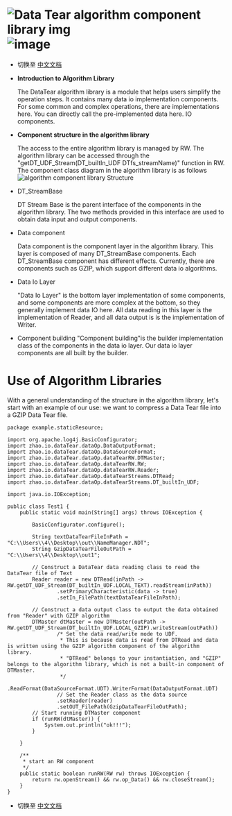 # ![Data Tear algorithm component library img](https://user-images.githubusercontent.com/113756063/193436746-c253b493-038d-41e7-82e7-da2ff942e30f.png) ![image](https://user-images.githubusercontent.com/113756063/193436759-34985e17-beb1-44c1-a8cb-a10fbaa23cd1.png)

- 切换至 [中文文档](https://github.com/BeardedManZhao/dataTear/blob/main/KnowledgeDocument/Data%20Tear%20algorithm%20component%20library-Chinese.md)
- **Introduction to Algorithm Library**

  The DataTear algorithm library is a module that helps users simplify the operation steps. It contains many data io implementation components. For some common and complex operations, there are implementations here. You can directly call the pre-implemented data here. IO components.
- **Component structure in the algorithm library**

  The access to the entire algorithm library is managed by RW. The algorithm library can be accessed through the "getDT_UDF_Stream(DT_builtIn_UDF DTfs_streamName)" function in RW. The component class diagram in the algorithm library is as follows
![algorithm component library Structure](https://user-images.githubusercontent.com/113756063/193436729-5509aefd-701b-46c9-85cb-22d1dc0520fe.png)
- DT_StreamBase

  DT Stream Base is the parent interface of the components in the algorithm library. The two methods provided in this interface are used to obtain data input and output components.
- Data component

  Data component is the component layer in the algorithm library. This layer is composed of many DT_StreamBase components. Each DT_StreamBase component has different effects. Currently, there are components such as GZIP, which support different data io algorithms. 
- Data Io Layer

  "Data Io Layer" is the bottom layer implementation of some components, and some components are more complex at the bottom, so they generally implement data IO here. All data reading in this layer is the implementation of Reader, and all data output is is the implementation of Writer.

- Component building
  "Component building"is the builder implementation class of the components in the data io layer. Our data io layer components are all built by the builder.

# Use of Algorithm Libraries
With a general understanding of the structure in the algorithm library, let's start with an example of our use: we want to compress a Data Tear file into a GZIP Data Tear file.
```
package example.staticResource;

import org.apache.log4j.BasicConfigurator;
import zhao.io.dataTear.dataOp.DataOutputFormat;
import zhao.io.dataTear.dataOp.DataSourceFormat;
import zhao.io.dataTear.dataOp.dataTearRW.DTMaster;
import zhao.io.dataTear.dataOp.dataTearRW.RW;
import zhao.io.dataTear.dataOp.dataTearRW.Reader;
import zhao.io.dataTear.dataOp.dataTearStreams.DTRead;
import zhao.io.dataTear.dataOp.dataTearStreams.DT_builtIn_UDF;

import java.io.IOException;

public class Test1 {
    public static void main(String[] args) throws IOException {

        BasicConfigurator.configure();

        String textDataTearFileInPath = "C:\\Users\\4\\Desktop\\out\\NameManager.NDT";
        String GzipDataTearFileOutPath = "C:\\Users\\4\\Desktop\\out1";

        // Construct a DataTear data reading class to read the DataTear file of Text
        Reader reader = new DTRead(inPath -> RW.getDT_UDF_Stream(DT_builtIn_UDF.LOCAL_TEXT).readStream(inPath))
                .setPrimaryCharacteristic(data -> true)
                .setIn_FilePath(textDataTearFileInPath);

        // Construct a data output class to output the data obtained from "Reader" with GZIP algorithm
        DTMaster dtMaster = new DTMaster(outPath -> RW.getDT_UDF_Stream(DT_builtIn_UDF.LOCAL_GZIP).writeStream(outPath))
                /* Set the data read/write mode to UDF.
                 * This is because data is read from DTRead and data is written using the GZIP algorithm component of the algorithm library.
                 * "DTRead" belongs to your instantiation, and "GZIP" belongs to the algorithm library, which is not a built-in component of DTMaster.
                 */
                .ReadFormat(DataSourceFormat.UDT).WriterFormat(DataOutputFormat.UDT)
                // Set the Reader class as the data source
                .setReader(reader)
                .setOUT_FilePath(GzipDataTearFileOutPath);
        // Start running DTMaster component
        if (runRW(dtMaster)) {
            System.out.println("ok!!!");
        }

    }

    /**
     * start an RW component
     */
    public static boolean runRW(RW rw) throws IOException {
        return rw.openStream() && rw.op_Data() && rw.closeStream();
    }
}
```
- 切换至 [中文文档](https://github.com/BeardedManZhao/dataTear/blob/main/KnowledgeDocument/Data%20Tear%20algorithm%20component%20library-Chinese.md)
